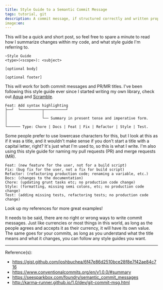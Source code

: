 ```yaml
---
title: Style Guide to a Semantic Commit Message
tags: tutorial, git
description: A commit message, if structured correctly and written properly could summarize a thousand changes into just a paragraph, or even a title.
image:en:
---
```


This will be a quick and short post, so feel free to spare a minute to read how I summarize changes within my code, and what style guide I'm referring to.

```
~Style Guide
<type>(<scope>): <subject>

[optional body]

[optional footer]
```

This will work for both commit messages and PR/MR titles. I've been following this style guide ever since I started writing my own library, check out [Aqua](https://aqua.mauss.dev) and [Scramble](https://scramble.js.org).

```
Feat: Add syntax highlighting
├──┘  └──────────┬──────────┘
│                │
│                └── Summary in present tense and imperative form.
│
└────── Type: Chore | Docs | Feat | Fix | Refactor | Style | Test.
```

Some people prefer to use lowercase characters for this, but I look at this as if it was a title, and it wouldn't make sense if you don't start a title with a capital letter, right? It's just what I'm used to, so this is what I write. I'm also using this style guide for naming my pull requests (PR) and merge requests (MR).

```
Feat: (new feature for the user, not for a build script)
Fix: (bug fix for the user, not a fix for build script)
Refactor: (refactoring production code; renaming a variable, etc.)
Docs: (changes to the documentation)
Chore: (updating grunt tasks etc; no production code change)
Style: (formatting, missing semi colons, etc; no production code change)
Test: (adding missing tests, refactoring tests; no production code change)
```

Look up my references for more great examples!

It needs to be said, there are no right or wrong ways to write commit messages. Just like currencies or most things in this world, as long as the people agrees and accepts it as their currency, it will have its own value. The same goes for your commits, as long as you understand what the title means and what it changes, you can follow any style guides you want.

---
Reference(s):

- <https://gist.github.com/joshbuchea/6f47e86d2510bce28f8e7f42ae84c716>
- <https://www.conventionalcommits.org/en/v1.0.0/#summary>
- <https://seesparkbox.com/foundry/semantic_commit_messages>
- <http://karma-runner.github.io/1.0/dev/git-commit-msg.html>
